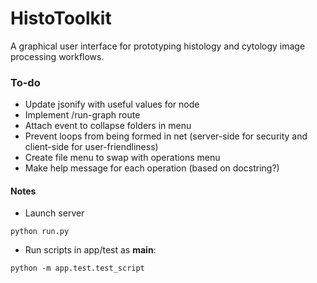 # HistoToolkit

A graphical user interface for prototyping histology and cytology image processing workflows.

### To-do
* Update jsonify with useful values for node
* Implement /run-graph route
* Attach event to collapse folders in menu
* Prevent loops from being formed in net (server-side for security and client-side for user-friendliness)
* Create file menu to swap with operations menu
* Make help message for each operation (based on docstring?)

#### Notes
* Launch server
```
python run.py
```

* Run scripts in app/test as __main__:
```
python -m app.test.test_script
```
